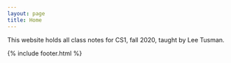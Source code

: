 ```yaml
---
layout: page
title: Home
---
```


This website holds all class notes for CS1, fall 2020, taught by Lee Tusman.

{% include footer.html %}
